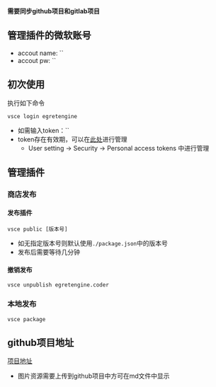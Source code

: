 **需要同步github项目和gitlab项目**

## 管理插件的微软账号
* accout name: ``
* accout pw: ``

## 初次使用
执行如下命令

```shell
vsce login egretengine
```

* 如需输入token：``
* token存在有效期，可以在[此处](https://dev.azure.com)进行管理
  * User setting -> Security -> Personal access tokens 中进行管理

## 管理插件
### 商店发布
#### 发布插件
```shell
vsce public [版本号]
```

* 如无指定版本号则默认使用`./package.json`中的版本号
* 发布后需要等待几分钟

#### 撤销发布

```shell
vsce unpublish egretengine.coder
```

### 本地发布

```shell
vsce package
```

## github项目地址
[项目地址](https://github.com/Zhang-JiaYi-egret/egret-coder)

* 图片资源需要上传到github项目中方可在md文件中显示